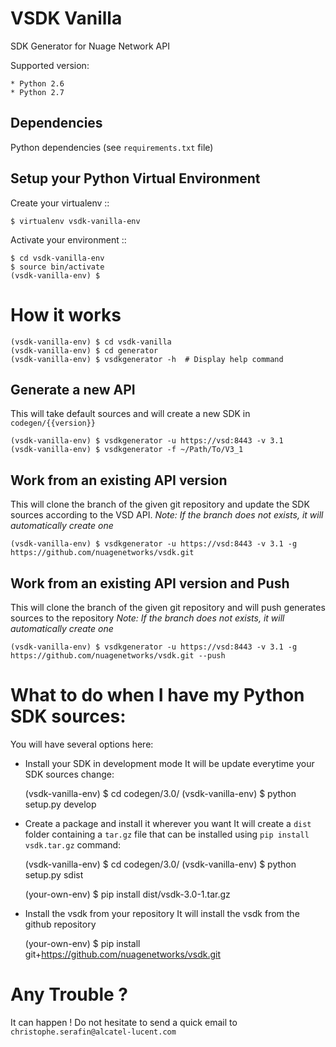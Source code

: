 VSDK Vanilla
============

SDK Generator for Nuage Network API

Supported version:

    * Python 2.6
    * Python 2.7

Dependencies
------------

Python dependencies (see `requirements.txt` file)


Setup your Python Virtual Environment
-------------------------------------

Create your virtualenv
::

    $ virtualenv vsdk-vanilla-env

Activate your environment
::

    $ cd vsdk-vanilla-env
    $ source bin/activate
    (vsdk-vanilla-env) $


How it works
============

    (vsdk-vanilla-env) $ cd vsdk-vanilla
    (vsdk-vanilla-env) $ cd generator
    (vsdk-vanilla-env) $ vsdkgenerator -h  # Display help command

Generate a new API
------------------
This will take default sources and will create a new SDK in `codegen/{{version}}`

    (vsdk-vanilla-env) $ vsdkgenerator -u https://vsd:8443 -v 3.1
    (vsdk-vanilla-env) $ vsdkgenerator -f ~/Path/To/V3_1

Work from an existing API version
---------------------------------
This will clone the branch of the given git repository and update the SDK sources according to the VSD API.
_Note: If the branch does not exists, it will automatically create one_

    (vsdk-vanilla-env) $ vsdkgenerator -u https://vsd:8443 -v 3.1 -g https://github.com/nuagenetworks/vsdk.git


Work from an existing API version and Push
------------------------------------------
This will clone the branch of the given git repository and will push generates sources to the repository
_Note: If the branch does not exists, it will automatically create one_

    (vsdk-vanilla-env) $ vsdkgenerator -u https://vsd:8443 -v 3.1 -g https://github.com/nuagenetworks/vsdk.git --push

What to do when I have my Python SDK sources:
=============================================

You will have several options here:

* Install your SDK in development mode
It will be update everytime your SDK sources change:

    (vsdk-vanilla-env) $ cd codegen/3.0/
    (vsdk-vanilla-env) $ python setup.py develop

* Create a package and install it wherever you want
It will create a `dist` folder containing a `tar.gz` file that can be installed using `pip install vsdk.tar.gz` command:

    (vsdk-vanilla-env) $ cd codegen/3.0/
    (vsdk-vanilla-env) $ python setup.py sdist

    (your-own-env) $ pip install dist/vsdk-3.0-1.tar.gz


* Install the vsdk from your repository
It will install the vsdk from the github repository

    (your-own-env) $ pip install git+https://github.com/nuagenetworks/vsdk.git

Any Trouble ?
=============
It can happen ! Do not hesitate to send a quick email to `christophe.serafin@alcatel-lucent.com`
